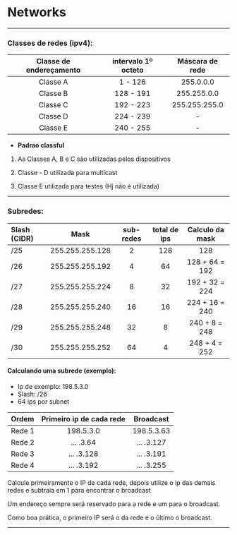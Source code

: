 # Networks

-------------------

### Classes de redes (ipv4):

Classe de endereçamento | intervalo 1º octeto | Máscara de rede|
:----------------------:|:-------------------:|:--------------:|
Classe A                | 1 - 126             | 255.0.0.0      | 
Classe B                | 128 - 191           | 255.255.0.0    |
Classe C                | 192 - 223           | 255.255.255.0  |
Classe D                | 224 - 239           | -              |
Classe E                | 240 - 255           | -              | 

* **Padrao classful**
1. As Classes A, B e C são utilizadas pelos dispositivos

2. Classe - D utilizada para multicast

3. Classe E utilizada para testes (Hj não é utilizada)

-------------------

### Subredes:

Slash (CIDR) |      Mask     | sub-redes | total de ips | Calculo da mask|
:------------|---------------|:---------:|:------------:|:--------------:|
/25          |255.255.255.128|  2        |  128         | 128            |
/26          |255.255.255.192|  4        |  64          | 128 + 64 = 192 |
/27          |255.255.255.224|  8        |  32          | 192 + 32 = 224 | 
/28          |255.255.255.240|  16       |  16          | 224 + 16 = 240 |
/29          |255.255.255.248|  32       |  8           | 240 + 8 = 248  |
/30          |255.255.255.252|  64       |  4           | 248 + 4 = 252  |

#### Calculando uma subrede (exemplo):

* Ip de exemplo: 198.5.3.0
* Slash: /26
* 64 ips por subnet

| Ordem | Primeiro ip de cada rede | Broadcast |    
:-------|:------------------------:|:---------:|      
Rede 1  | 198.5.3.0                |198.5.3.63 | 
Rede 2  |  ... .3.64               |... .3.127 |
Rede 3  |  ... .3.128              |... .3.191 |
Rede 4  |  ... .3.192              |... .3.255 |

Calcule primeiramente o IP de cada rede, depois utilize o ip das demais redes e subtraia em 1 para encontrar o broadcast

Um endereço sempre será reservado para a rede e um para o broadcast.

Como boa prática, o primeiro IP será o da rede e o último o broadcast.

-------------------


